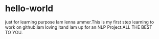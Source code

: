 # hello-world
just for learning purpose
Iam lenna ummer.This is my first step learning to work on github.Iam loving itand Iam up for an NLP Project.ALL THE BEST TO YOU.
